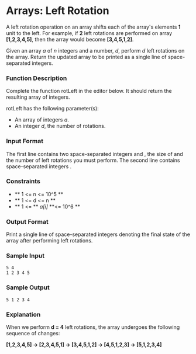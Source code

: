 # Arrays: Left Rotation

A left rotation operation on an array shifts each of the array's elements **1** unit to the left. For example, if **2** left rotations are performed on array **[1,2,3,4,5]**, then the array would become **[3,4,5,1,2]**.

Given an array *a* of *n* integers and a number, *d*, perform *d* left rotations on the array. Return the updated array to be printed as a single line of space-separated integers.

### Function Description

Complete the function rotLeft in the editor below. It should return the resulting array of integers.

rotLeft has the following parameter(s):

* An array of integers *a*.
* An integer *d*, the number of rotations.

### Input Format

The first line contains two space-separated integers  and , the size of  and the number of left rotations you must perform. 
The second line contains  space-separated integers .

### Constraints

* ** 1 <= n <= 10^5 **
* ** 1 <= d <= n **
* ** 1 <= ** *a[i]* **<= 10^6 **

### Output Format 

Print a single line of  space-separated integers denoting the final state of the array after performing  left rotations.

### Sample Input

```
5 4
1 2 3 4 5
```

### Sample Output

```
5 1 2 3 4
```

### Explanation

When we perform **d = 4** left rotations, the array undergoes the following sequence of changes:

**[1,2,3,4,5] -> [2,3,4,5,1] -> [3,4,5,1,2] -> [4,5,1,2,3] -> [5,1,2,3,4]**

